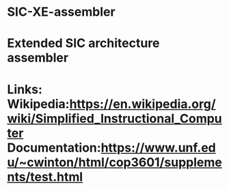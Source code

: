 # SIC-XE-assembler
Extended SIC architecture assembler
============================================
Links:
Wikipedia:https://en.wikipedia.org/wiki/Simplified_Instructional_Computer
Documentation:https://www.unf.edu/~cwinton/html/cop3601/supplements/test.html
===============================================================================
